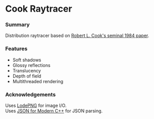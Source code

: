 # Cook Raytracer
### Summary
Distribution raytracer based on [Robert L. Cook's seminal 1984 paper](http://gec.di.uminho.pt/DISCIP/MCGAV/ifr0405/Artigos/Cook-DistributedRayTracing.pdf).

### Features
* Soft shadows
* Glossy reflections
* Translucency
* Depth of field
* Multithreaded rendering

### Acknowledgements
Uses [LodePNG](https://lodev.org/lodepng/) for image I/O.  
Uses [JSON for Modern C++](https://github.com/nlohmann/json) for JSON parsing.

